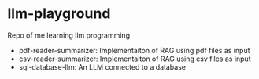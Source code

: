 # llm-playground
Repo of me learning llm programming
- pdf-reader-summarizer: Implementaiton of RAG using pdf files as input
- csv-reader-summarizer: Implementaiton of RAG using csv files as input
- sql-database-llm: An LLM connected to a database